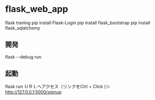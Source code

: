 # flask_web_app
flask traning
pip install Flask-Login
pip install flask_bootstrap
pip install flask_sqlalchemy

## 開発
flask --debug run

## 起動
flask run
ＵＲＬへアクセス（リンクをCtrl + Click )＞http://127.0.0.1:5000/signup
